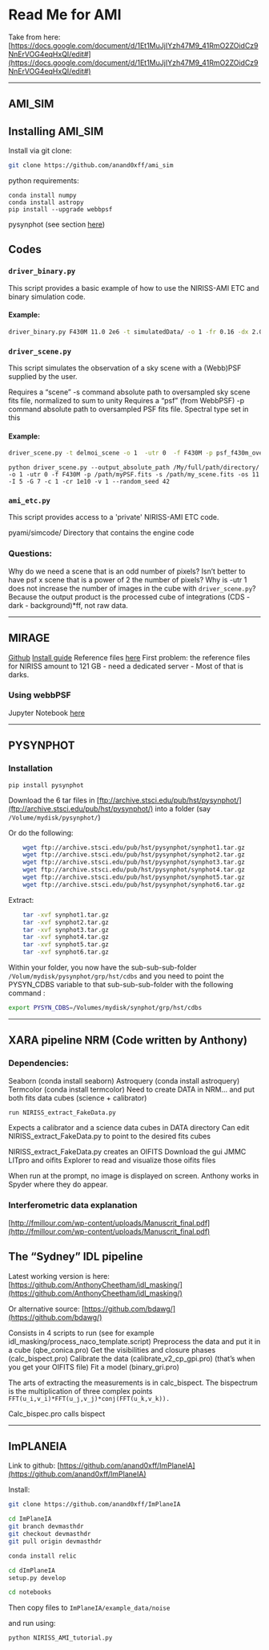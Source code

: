 # Read Me for AMI 

Take from here: [https://docs.google.com/document/d/1Et1MuJjIYzh47M9_41RmO2ZOidCz9NnErVOG4eqHxQI/edit#](https://docs.google.com/document/d/1Et1MuJjIYzh47M9_41RmO2ZOidCz9NnErVOG4eqHxQI/edit#)

---
## AMI_SIM

## Installing AMI_SIM

Install via git clone:
```bash
git clone https://github.com/anand0xff/ami_sim
```

python requirements:
```
conda install numpy
conda install astropy
pip install --upgrade webbpsf
```
pysynphot (see section [here](#pysynphot))


## Codes

### `driver_binary.py`
This script provides a basic example of how to use the NIRISS-AMI ETC and
binary simulation code.

#### Example:
```bash
driver_binary.py F430M 11.0 2e6 -t simulatedData/ -o 1 -fr 0.16 -dx 2.0 -dy 2.0
```

### `driver_scene.py`
This script simulates the observation of a sky scene with a (Webb)PSF supplied by the user.

Requires a “scene”   -s command
absolute path to oversampled sky scene fits file, normalized to sum to unity
Requires a “psf” (from WebbPSF)   -p command
absolute path to oversampled PSF fits file. Spectral type set in this

#### Example:
```bash
driver_scene.py -t delmoi_scene -o 1  -utr 0  -f F430M -p psf_f430m_oversampled.fits -s tgt_f430m_oversampled.fits  -os 11 -I 4  -G 7  -c 1  -cr 1e10   -v 1 --random_seed 42
```
```
python driver_scene.py --output_absolute_path /My/full/path/directory/ -o 1 -utr 0 -f F430M -p /path/myPSF.fits -s /path/my_scene.fits -os 11 -I 5 -G 7 -c 1 -cr 1e10 -v 1 --random_seed 42
```

### `ami_etc.py`
This script provides access to a 'private' NIRISS-AMI ETC code.

pyami/simcode/
    Directory that contains the engine code

### Questions:
Why do we need a scene that is an odd number of pixels?
Isn’t better to have psf x scene that is a power of 2 the number of pixels?
Why is -utr 1 does not increase the number of images in the cube with `driver_scene.py`? Because the output product is the processed cube of integrations (CDS - dark - background)\*ff, not raw data. 

---

## MIRAGE

[Github](https://github.com/spacetelescope/mirage)
[Install guide](https://mirage-data-simulator.readthedocs.io/en/latest/install.html)
Reference files [here](https://mirage-data-simulator.readthedocs.io/en/latest/reference_files.html#reference-files)
First problem: the reference files for NIRISS amount to 121 GB - need a dedicated server - Most of that is darks.

### Using webbPSF
Jupyter Notebook [here](https://nbviewer.jupyter.org/github/spacetelescope/webbpsf/blob/master/notebooks/WebbPSF_tutorial.ipynb)

---

## PYSYNPHOT

### Installation

```pip install pysynphot```

Download the 6 tar files in  [ftp://archive.stsci.edu/pub/hst/pysynphot/](ftp://archive.stsci.edu/pub/hst/pysynphot/)
into a folder (say `/Volume/mydisk/pysynphot/`)

Or do the following:
```bash
    wget ftp://archive.stsci.edu/pub/hst/pysynphot/synphot1.tar.gz
    wget ftp://archive.stsci.edu/pub/hst/pysynphot/synphot2.tar.gz
    wget ftp://archive.stsci.edu/pub/hst/pysynphot/synphot3.tar.gz
    wget ftp://archive.stsci.edu/pub/hst/pysynphot/synphot4.tar.gz
    wget ftp://archive.stsci.edu/pub/hst/pysynphot/synphot5.tar.gz
    wget ftp://archive.stsci.edu/pub/hst/pysynphot/synphot6.tar.gz
```

Extract:
```bash
    tar -xvf synphot1.tar.gz
    tar -xvf synphot2.tar.gz
    tar -xvf synphot3.tar.gz
    tar -xvf synphot4.tar.gz
    tar -xvf synphot5.tar.gz
    tar -xvf synphot6.tar.gz
```

Within your folder, you now have the sub-sub-sub-folder `/Volum/mydisk/pysynphot/grp/hst/cdbs`
and you need to point the PYSYN_CDBS variable to that sub-sub-sub-folder with the following command :
```bash
export PYSYN_CDBS=/Volumes/mydisk/synphot/grp/hst/cdbs
```


---

## XARA pipeline NRM (Code written by Anthony)

### Dependencies:
Seaborn (conda install seaborn)
Astroquery (conda install astroquery)
Termcolor (conda install termcolor)
Need to create DATA in NRM… and put both fits data cubes (science + calibrator)

```python
run NIRISS_extract_FakeData.py
```
Expects a calibrator and a science data cubes in DATA directory
Can edit NIRISS_extract_FakeData.py to point to the desired fits cubes

NIRISS_extract_FakeData.py creates an OIFITS
Download the gui JMMC LITpro and oifits Explorer to read and visualize those oifits files

When run at the prompt, no image is displayed on screen. Anthony works in Spyder where they do appear.

### Interferometric data explanation

[http://fmillour.com/wp-content/uploads/Manuscrit_final.pdf](http://fmillour.com/wp-content/uploads/Manuscrit_final.pdf)


## The “Sydney” IDL pipeline

Latest working version is here: [https://github.com/AnthonyCheetham/idl_masking/](https://github.com/AnthonyCheetham/idl_masking/)

Or alternative source: [https://github.com/bdawg/](https://github.com/bdawg/)


Consists in 4 scripts to run (see for example idl_masking/process_naco_template.script)
Preprocess the data and put it in a cube (qbe_conica.pro)
Get the visibilities and closure phases (calc_bispect.pro)
Calibrate the data (calibrate_v2_cp_gpi.pro) (that’s when you get your OIFITS file)
Fit a model (binary_gri.pro)

The arts of extracting the measurements is in calc_bispect. The bispectrum is the multiplication of three complex points `FFT(u_i,v_i)*FFT(u_j,v_j)*conj(FFT(u_k,v_k)).`

Calc_bispec.pro calls bispect

---

## ImPLANEIA

Link to github: [https://github.com/anand0xff/ImPlaneIA](https://github.com/anand0xff/ImPlaneIA)

Install:
```bash
git clone https://github.com/anand0xff/ImPlaneIA

cd ImPlaneIA
git branch devmasthdr
git checkout devmasthdr
git pull origin devmasthdr

conda install relic

cd dImPlaneIA
setup.py develop

cd notebooks

```

Then copy files to `ImPlaneIA/example_data/noise`

and run using:
```bash
python NIRISS_AMI_tutorial.py
```





